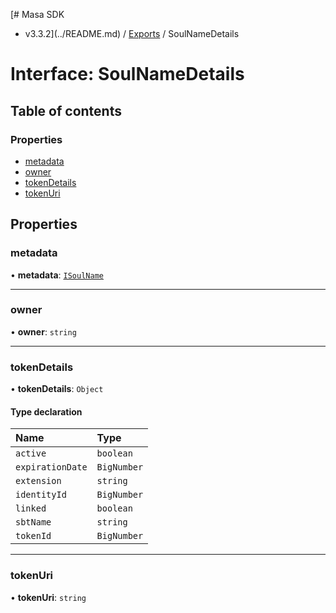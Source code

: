 [# Masa SDK
 - v3.3.2](../README.md) / [Exports](../modules.md) / SoulNameDetails

# Interface: SoulNameDetails

## Table of contents

### Properties

- [metadata](SoulNameDetails.md#metadata)
- [owner](SoulNameDetails.md#owner)
- [tokenDetails](SoulNameDetails.md#tokendetails)
- [tokenUri](SoulNameDetails.md#tokenuri)

## Properties

### metadata

• **metadata**: [`ISoulName`](ISoulName.md)

___

### owner

• **owner**: `string`

___

### tokenDetails

• **tokenDetails**: `Object`

#### Type declaration

| Name | Type |
| :------ | :------ |
| `active` | `boolean` |
| `expirationDate` | `BigNumber` |
| `extension` | `string` |
| `identityId` | `BigNumber` |
| `linked` | `boolean` |
| `sbtName` | `string` |
| `tokenId` | `BigNumber` |

___

### tokenUri

• **tokenUri**: `string`
